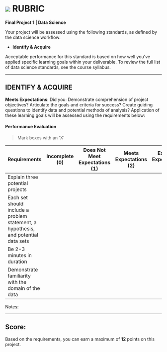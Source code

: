 # ![](https://ga-dash.s3.amazonaws.com/production/assets/logo-9f88ae6c9c3871690e33280fcf557f33.png) RUBRIC
**Final Project 1 | Data Science** 	 						

Your project will be assessed using the following standards, as defined by the data science workflow:

- **Identify & Acquire**

Acceptable performance for this standard is based on how well you've applied specific learning goals within your deliverable. To review the full list of data science standards, see the course syllabus.

---

## IDENTIFY & ACQUIRE
**Meets Expectations**: Did you: Demonstrate comprehension of project objectives? Articulate the goals and criteria for success? Create guiding questions to identify data and potential methods of analysis? Application of these learning goals will be assessed using the requirements below:

#### Performance Evaluation
> Mark boxes with an 'X'

| Requirements | Incomplete (0) | Does Not Meet Expectations (1) | Meets Expectations (2) | Exceeds Expectations (3) |
|---|---|---|---|---|
| Explain three potential projects | | | | |
| Each set should include a problem statement, a hypothesis, and potential data sets | | | | |
| Be 2-3 minutes in duration | | | | |
| Demonstrate familiarity with the domain of the data | | | | |

Notes:

---

## Score:
Based on the requirements, you can earn a maximum of  **12**  points on this project. 
